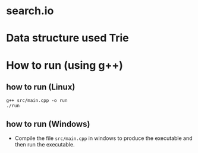 # search.io

# Data structure used Trie

# How to run (using g++)

## how to run (Linux)
```
g++ src/main.cpp -o run
./run
```

## how to run (Windows)
- Compile the file `src/main.cpp` in windows to produce the executable and then run the executable.
